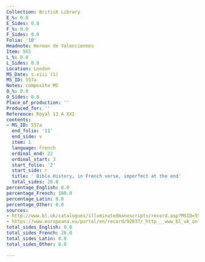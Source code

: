 ```yaml
---
Collection: British Library
E_%: 0.0
E_Sides: 0.0
F_%: 0.0
F_Sides: 0.0
Folia: '10'
Headnote: Herman de Valenciennes
Item: 565
L_%: 0.0
L_Sides: 0.0
Location: London
MS_Date: s.xiii (1)
MS_ID: 557a
Notes: composite MS
O_%: 0.0
O_Sides: 0.0
Place_of_production: ''
Produced_for: ''
Reference: Royal 13 A XXI
contents:
- MS_ID: 557a
  end_folio: '11'
  end_side: v
  item: 1
  language: French
  ordinal_end: 22
  ordinal_start: 3
  start_folio: '2'
  start_side: r
  title: ' Bible History, in French verse, imperfect at the end'
  total_sides: 20.0
percentage_English: 0.0
percentage_French: 100.0
percentage_Latin: 0.0
percentage_Other: 0.0
sources:
- http://www.bl.uk/catalogues/illuminatedmanuscripts/record.asp?MSID=5535&CollID=16&NStart=130121
- https://www.europeana.eu/portal/en/record/92037/_http___www_bl_uk_onlinegallery_onlineex_illmanus_roymanucoll_d_zoomify77273_html.html
total_sides_English: 0.0
total_sides_French: 20.0
total_sides_Latin: 0.0
total_sides_Other: 0.0

---
```

